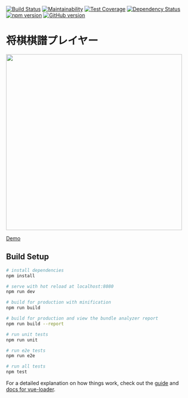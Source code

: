 [![Build Status](https://travis-ci.org/akicho8/shogi_player.svg?branch=master)](https://travis-ci.org/akicho8/shogi_player)
[![Maintainability](https://api.codeclimate.com/v1/badges/3b13246110a8ab9abc08/maintainability)](https://codeclimate.com/github/akicho8/shogi_player/maintainability)
[![Test Coverage](https://api.codeclimate.com/v1/badges/3b13246110a8ab9abc08/test_coverage)](https://codeclimate.com/github/akicho8/shogi_player/test_coverage)
[![Dependency Status](https://gemnasium.com/badges/github.com/akicho8/shogi_player.svg)](https://gemnasium.com/github.com/akicho8/shogi_player)
[![npm version](https://badge.fury.io/js/shogi_player.svg)](https://badge.fury.io/js/shogi_player)
[![GitHub version](https://badge.fury.io/gh/akicho8%2Fshogi_player.svg)](https://badge.fury.io/gh/akicho8%2Fshogi_player)

# 将棋棋譜プレイヤー

<a href="https://akicho8.github.io/shogi_player/"><img src="https://raw.github.com/akicho8/shogi_player/master/screenshot1.png" height="480" /></a>

[Demo](https://akicho8.github.io/shogi_player/)

## Build Setup

```bash
# install dependencies
npm install

# serve with hot reload at localhost:8080
npm run dev

# build for production with minification
npm run build

# build for production and view the bundle analyzer report
npm run build --report

# run unit tests
npm run unit

# run e2e tests
npm run e2e

# run all tests
npm test
```

For a detailed explanation on how things work, check out the [guide](http://vuejs-templates.github.io/webpack/) and [docs for vue-loader](http://vuejs.github.io/vue-loader).
